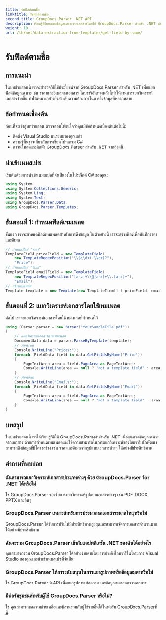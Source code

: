 ```yaml
---
title: รับฟิลด์ตามชื่อ
linktitle: รับฟิลด์ตามชื่อ
second_title: GroupDocs.Parser .NET API
description: เรียนรู้วิธีแยกเขตข้อมูลเฉพาะจากเอกสารโดยใช้ GroupDocs.Parser สำหรับ .NET คำแนะนำทีละขั้นตอนพร้อมตัวอย่างโค้ด
weight: 10
url: /th/net/data-extraction-from-templates/get-field-by-name/
---
```


# รับฟิลด์ตามชื่อ

## การแนะนำ
ในบทช่วยสอนนี้ เราจะสำรวจวิธีใช้ประโยชน์จาก GroupDocs.Parser สำหรับ .NET เพื่อแยกฟิลด์ข้อมูลเฉพาะ เช่น ราคาและอีเมลจากเอกสาร ไลบรารีอันทรงพลังนี้ทำให้งานการแยกวิเคราะห์เอกสารง่ายขึ้น ทำให้เหมาะอย่างยิ่งสำหรับความต้องการในการดึงข้อมูลที่หลากหลาย
## ข้อกำหนดเบื้องต้น
ก่อนที่จะเข้าสู่บทช่วยสอน ตรวจสอบให้แน่ใจว่าคุณมีข้อกำหนดเบื้องต้นต่อไปนี้:
- ติดตั้ง Visual Studio บนระบบของคุณแล้ว
- ความรู้พื้นฐานเกี่ยวกับการเขียนโปรแกรม C#
-  ดาวน์โหลดและติดตั้ง GroupDocs.Parser สำหรับ .NET จาก[ลิงค์นี้](https://releases.groupdocs.com/parser/net/).

## นำเข้าเนมสเปซ
เริ่มต้นด้วยการนำเข้าเนมสเปซที่จำเป็นลงในโปรเจ็กต์ C# ของคุณ:
```csharp
using System;
using System.Collections.Generic;
using System.Linq;
using System.Text;
using GroupDocs.Parser.Data;
using GroupDocs.Parser.Templates;
```
## ขั้นตอนที่ 1: กำหนดฟิลด์เทมเพลต
ขั้นแรก เราจะกำหนดฟิลด์เทมเพลตสำหรับการดึงข้อมูล ในตัวอย่างนี้ เราจะสร้างฟิลด์เพื่อบันทึกราคาและอีเมล
```csharp
// กำหนดฟิลด์ "ราคา"
TemplateField priceField = new TemplateField(
    new TemplateRegexPosition("\\$\\d+(.\\d+)?"),
    "Price");
// กำหนดฟิลด์ "อีเมล"
TemplateField emailField = new TemplateField(
    new TemplateRegexPosition("[a-z]+\\@[a-z]+\\.[a-z]+"),
    "Email");
// สร้างเทมเพลต
Template template = new Template(new TemplateItem[] { priceField, emailField });
```
## ขั้นตอนที่ 2: แยกวิเคราะห์เอกสารโดยใช้เทมเพลต
ต่อไป เราจะแยกวิเคราะห์เอกสารโดยใช้เทมเพลตที่กำหนดไว้
```csharp
using (Parser parser = new Parser("YourSampleFile.pdf"))
{
    // แยกวิเคราะห์เอกสารตามเทมเพลต
    DocumentData data = parser.ParseByTemplate(template);
    // พิมพ์ราคา
    Console.WriteLine("Prices:");
    foreach (FieldData field in data.GetFieldsByName("Price"))
    {
        PageTextArea area = field.PageArea as PageTextArea;
        Console.WriteLine(area == null ? "Not a template field" : area.Text);
    }
    // พิมพ์อีเมล
    Console.WriteLine("Emails:");
    foreach (FieldData field in data.GetFieldsByName("Email"))
    {
        PageTextArea area = field.PageArea as PageTextArea;
        Console.WriteLine(area == null ? "Not a template field" : area.Text);
    }
}
```

## บทสรุป
ในบทช่วยสอนนี้ เราได้เรียนรู้วิธีใช้ GroupDocs.Parser สำหรับ .NET เพื่อแยกเขตข้อมูลเฉพาะจากเอกสาร ด้วยการกำหนดเทมเพลตและใช้ความสามารถในการแยกวิเคราะห์ของไลบรารี นักพัฒนาสามารถดึงข้อมูลที่มีโครงสร้าง เช่น ราคาและอีเมลจากรูปแบบเอกสารต่างๆ ได้อย่างมีประสิทธิภาพ

## คำถามที่พบบ่อย
### ฉันสามารถแยกวิเคราะห์เอกสารประเภทต่างๆ ด้วย GroupDocs.Parser for .NET ได้หรือไม่
ใช่ GroupDocs.Parser รองรับการแยกวิเคราะห์รูปแบบเอกสารต่างๆ เช่น PDF, DOCX, PPTX และอื่นๆ
### GroupDocs.Parser เหมาะสำหรับการประมวลผลเอกสารขนาดใหญ่หรือไม่
GroupDocs.Parser ได้รับการปรับให้มีประสิทธิภาพสูงสุดและสามารถจัดการเอกสารจำนวนมากได้อย่างมีประสิทธิภาพ
### ฉันจะรวม GroupDocs.Parser เข้ากับแอปพลิเคชัน .NET ของฉันได้อย่างไร
คุณสามารถรวม GroupDocs.Parser ได้อย่างง่ายดายโดยการอ้างอิงไลบรารีในโครงการ Visual Studio ของคุณและนำเข้าเนมสเปซที่จำเป็น
### GroupDocs.Parser ให้การสนับสนุนในการแยกรูปภาพหรือข้อมูลเมตาหรือไม่
ใช่ GroupDocs.Parser มี API เพื่อแยกรูปภาพ ข้อความ และข้อมูลเมตาออกจากเอกสาร
### มีฟอรัมชุมชนสำหรับผู้ใช้ GroupDocs.Parser หรือไม่?
 ใช่ คุณสามารถขอความช่วยเหลือและมีส่วนร่วมกับผู้ใช้รายอื่นได้ในฟอรัม GroupDocs.Parser[ที่นี่](https://forum.groupdocs.com/c/parser/17).